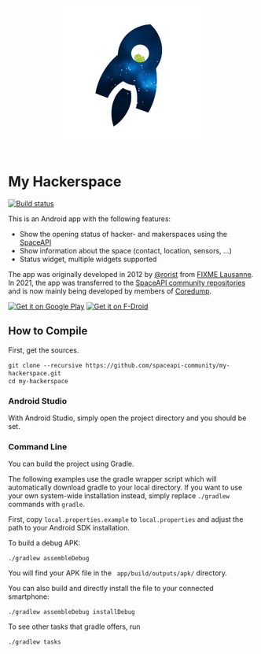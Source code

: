 <div align="center">
  <!-- Centered README header hack -->
  <img width="280" src="graphics/myhackerspace.png">
  <br><br>
</div>

# My Hackerspace

[![Build status](https://circleci.com/gh/spaceapi-community/my-hackerspace.svg?style=shield&circle-token=:circle-token)](https://circleci.com/gh/spaceapi-community/my-hackerspace)

This is an Android app with the following features:

- Show the opening status of hacker- and makerspaces using the [SpaceAPI](https://spaceapi.io/)
- Show information about the space (contact, location, sensors, ...)
- Status widget, multiple widgets supported

The app was originally developed in 2012 by [@rorist] from [FIXME Lausanne]. In
2021, the app was transferred to the [SpaceAPI community repositories] and is
now mainly being developed by members of [Coredump].

[@rorist]: https://github.com/rorist
[FIXME Lausanne]: https://fixme.ch/
[SpaceAPI community repositories]: https://github.com/spaceapi-community/
[Coredump]: https://www.coredump.ch/

<a href="https://play.google.com/store/apps/details?id=io.spaceapi.community.myhackerspace"><img width="200" src="https://play.google.com/intl/en_us/badges/static/images/badges/en_badge_web_generic.png" alt="Get it on Google Play"></a>
<a href="https://f-droid.org/repository/browse/?fdid=ch.fixme.status"><img width="200" src="https://fdroid.gitlab.io/artwork/badge/get-it-on.png" alt="Get it on F-Droid"></a>

## How to Compile

First, get the sources.

    git clone --recursive https://github.com/spaceapi-community/my-hackerspace.git
    cd my-hackerspace

### Android Studio

With Android Studio, simply open the project directory and you should be set.

### Command Line

You can build the project using Gradle.

The following examples use the gradle wrapper script which will automatically
download gradle to your local directory. If you want to use your own
system-wide installation instead, simply replace `./gradlew` commands with
`gradle`.

First, copy `local.properties.example` to `local.properties` and adjust the
path to your Android SDK installation.

To build a debug APK:

    ./gradlew assembleDebug

You will find your APK file in the ` app/build/outputs/apk/` directory.

You can also build and directly install the file to your connected smartphone:

    ./gradlew assembleDebug installDebug

To see other tasks that gradle offers, run

    ./gradlew tasks
